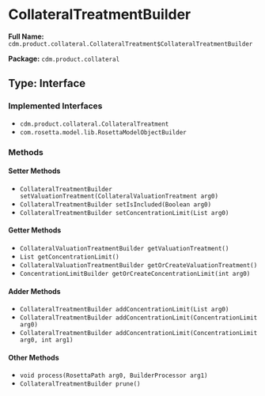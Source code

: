 # CollateralTreatmentBuilder

**Full Name:** `cdm.product.collateral.CollateralTreatment$CollateralTreatmentBuilder`

**Package:** `cdm.product.collateral`

## Type: Interface

### Implemented Interfaces

- `cdm.product.collateral.CollateralTreatment`
- `com.rosetta.model.lib.RosettaModelObjectBuilder`

### Methods

#### Setter Methods

- `CollateralTreatmentBuilder setValuationTreatment(CollateralValuationTreatment arg0)`
- `CollateralTreatmentBuilder setIsIncluded(Boolean arg0)`
- `CollateralTreatmentBuilder setConcentrationLimit(List arg0)`

#### Getter Methods

- `CollateralValuationTreatmentBuilder getValuationTreatment()`
- `List getConcentrationLimit()`
- `CollateralValuationTreatmentBuilder getOrCreateValuationTreatment()`
- `ConcentrationLimitBuilder getOrCreateConcentrationLimit(int arg0)`

#### Adder Methods

- `CollateralTreatmentBuilder addConcentrationLimit(List arg0)`
- `CollateralTreatmentBuilder addConcentrationLimit(ConcentrationLimit arg0)`
- `CollateralTreatmentBuilder addConcentrationLimit(ConcentrationLimit arg0, int arg1)`

#### Other Methods

- `void process(RosettaPath arg0, BuilderProcessor arg1)`
- `CollateralTreatmentBuilder prune()`

